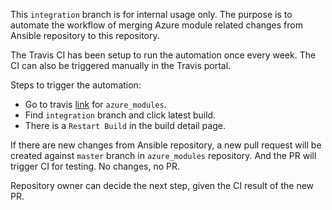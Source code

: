 This `integration` branch is for internal usage only. The purpose is to automate the workflow of merging Azure module related changes from Ansible repository to this repository. 

The Travis CI has been setup to run the automation once every week. The CI can also be triggered manually in the Travis portal. 

Steps to trigger the automation:

- Go to travis [link](https://travis-ci.org/Azure/azure_modules/branches) for `azure_modules`.
- Find `integration` branch and click latest build.
- There is a `Restart Build` in the build detail page. 

If there are new changes from Ansible repository, a new pull request will be created against `master` branch in `azure_modules` repository. And the PR will trigger CI for testing. No changes, no PR.

Repository owner can decide the next step, given the CI result of the new PR.

